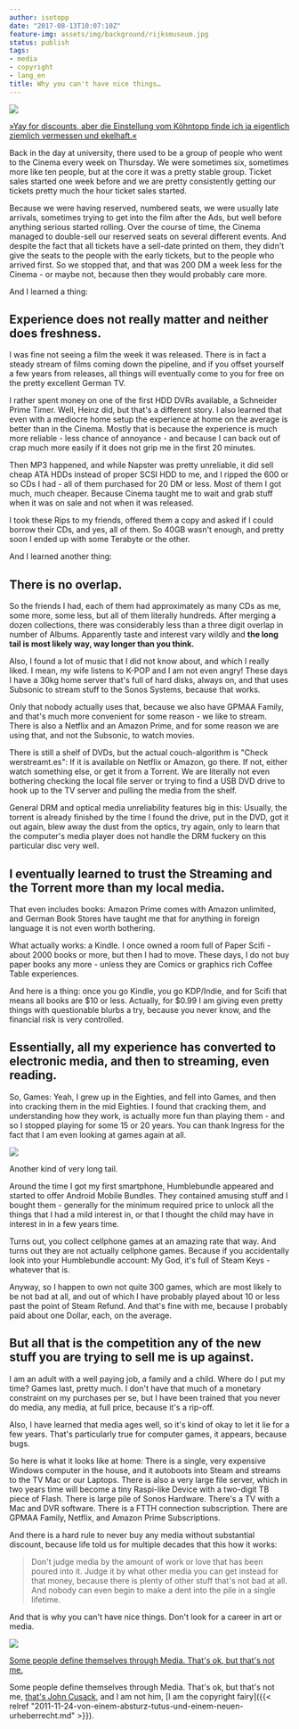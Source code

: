 ```yaml
---
author: isotopp
date: "2017-08-13T10:07:10Z"
feature-img: assets/img/background/rijksmuseum.jpg
status: publish
tags:
- media
- copyright
- lang_en
title: Why you can't have nice things…
---
```

![](/uploads/2017/08/eating-from-the-trashcan.jpg)

[»Yay for discounts, aber die Einstellung vom Köhntopp finde ich ja
eigentlich ziemlich vermessen und
ekelhaft.«](https://twitter.com/hmans/status/896351975800963073)

Back in the day at university, there used to be a group of people who went
to the Cinema every week on Thursday. We were sometimes six, sometimes more
like ten people, but at the core it was a pretty stable group. Ticket sales
started one week before and we are pretty consistently getting our tickets
pretty much the hour ticket sales started.

Because we were having reserved, numbered seats, we were usually late
arrivals, sometimes trying to get into the film after the Ads, but well
before anything serious started rolling. Over the course of time, the Cinema
managed to double-sell our reserved seats on several different events. And
despite the fact that all tickets have a sell-date printed on them, they
didn't give the seats to the people with the early tickets, but to the
people who arrived first. So we stopped that, and that was 200 DM a week
less for the Cinema - or maybe not, because then they would probably care
more. 

And I learned a thing: 

## Experience does not really matter and neither does freshness.

I was fine not seeing a film the week it was released. There is in fact a
steady stream of films coming down the pipeline, and if you offset yourself
a few years from releases, all things will eventually come to you for free
on the pretty excellent German TV.

I rather spent money on one of the first HDD DVRs available, a Schneider
Prime Timer. Well, Heinz did, but that's a different story. I also learned
that even with a mediocre home setup the experience at home on the average
is better than in the Cinema. Mostly that is because the experience is much
more reliable - less chance of annoyance - and because I can back out of
crap much more easily if it does not grip me in the first 20 minutes. 

Then MP3 happened, and while Napster was pretty unreliable, it did sell
cheap ATA HDDs instead of proper SCSI HDD to me, and I ripped the 600 or so
CDs I had - all of them purchased for 20 DM or less. Most of them I got
much, much cheaper. Because Cinema taught me to wait and grab stuff when it
was on sale and not when it was released. 

I took these Rips to my friends, offered them a copy and asked if I could
borrow their CDs, and yes, all of them. So 40GB wasn't enough, and pretty
soon I ended up with some Terabyte or the other. 

And I learned another thing:

## There is no overlap.

So the friends I had, each of them had approximately as many CDs as me, some
more, some less, but all of them literally hundreds. After merging a dozen
collections, there was considerably less than a three digit overlap in
number of Albums. Apparently taste and interest vary wildly and **the long
tail is most likely way, way longer than you think.**

Also, I found a lot of music that I did not know about, and which I really
liked. I mean, my wife listens to K-POP and I am not even angry! These days
I have a 30kg home server that's full of hard disks, always on, and that
uses Subsonic to stream stuff to the Sonos Systems, because that works. 

Only that nobody actually uses that, because we also have GPMAA Family, and
that's much more convenient for some reason - we like to stream. There is
also a Netflix and an Amazon Prime, and for some reason we are using that,
and not the Subsonic, to watch movies. 

There is still a shelf of DVDs, but the actual couch-algorithm is "Check
werstreamt.es": If it is available on Netflix or Amazon, go there. If not,
either watch something else, or get it from a Torrent. We are literally not
even bothering checking the local file server or trying to find a USB DVD
drive to hook up to the TV server and pulling the media from the shelf.

General DRM and optical media unreliability features big in this: Usually,
the torrent is already finished by the time I found the drive, put in the
DVD, got it out again, blew away the dust from the optics, try again, only
to learn that the computer's media player does not handle the DRM fuckery on
this particular disc very well. 

## I eventually learned to trust the Streaming and the Torrent more than my local media.

That even includes books: Amazon Prime comes with Amazon unlimited, and
German Book Stores have taught me that for anything in foreign language it
is not even worth bothering.

What actually works: a Kindle. I once owned a room full of Paper Scifi -
about 2000 books or more, but then I had to move. These days, I do not buy
paper books any more - unless they are Comics or graphics rich Coffee Table
experiences.

And here is a thing: once you go Kindle, you go KDP/Indie, and for Scifi
that means all books are $10 or less. Actually, for $0.99 I am giving even
pretty things with questionable blurbs a try, because you never know, and
the financial risk is very controlled. 

## Essentially, all my experience has converted to electronic media, and then to streaming, even reading.

So, Games: Yeah, I grew up in the Eighties, and fell into Games, and then
into cracking them in the mid Eighties. I found that cracking them, and
understanding how they work, is actually more fun than playing them - and so
I stopped playing for some 15 or 20 years. You can thank Ingress for the
fact that I am even looking at games again at all.

![](/uploads/2017/08/steam-library.jpg)

Another kind of very long tail.

Around the time I got my first smartphone, Humblebundle appeared and started
to offer Android Mobile Bundles. They contained amusing stuff and I bought
them - generally for the minimum required price to unlock all the things
that I had a mild interest in, or that I thought the child may have in
interest in in a few years time.

Turns out, you collect cellphone games at an amazing rate that way. And
turns out they are not actually cellphone games. Because if you accidentally
look into your Humblebundle account: My God, it's full of Steam Keys -
whatever that is.

Anyway, so I happen to own not quite 300 games, which are most likely to be
not bad at all, and out of which I have probably played about 10 or less
past the point of Steam Refund. And that's fine with me, because I probably
paid about one Dollar, each, on the average. 

## But all that is the competition any of the new stuff you are trying to sell me is up against.

I am an adult with a well paying job, a family and a child. Where do I put
my time? Games last, pretty much. I don't have that much of a monetary
constraint on my purchases per se, but I have been trained that you never
do media, any media, at full price, because it's a rip-off.

Also, I have learned that media ages well, so it's kind of okay to let it
lie for a few years. That's particularly true for computer games, it
appears, because bugs.

So here is what it looks like at home: There is a single, very expensive
Windows computer in the house, and it autoboots into Steam and streams to
the TV Mac or our Laptops. There is also a very large file server, which in
two years time will become a tiny Raspi-like Device with a two-digit TB
piece of Flash. There is large pile of Sonos Hardware. There's a TV with a
Mac and DVR software. There is a FTTH connection subscription. There are
GPMAA Family, Netflix, and Amazon Prime Subscriptions. 

And there is a hard rule to never buy any media without substantial
discount, because life told us for multiple decades that this how it works:

> Don't judge media by the amount of work or love that has been poured into
> it. Judge it by what other media you can get instead for that money,
> because there is plenty of other stuff that's not bad at all. And nobody
> can even begin to make a dent into the pile in a single lifetime.

And that is why you can't have nice things. Don't look for a career in art
or media. 

![](/uploads/2017/08/vinyl-558x640.jpg)

[Some people define themselves through Media. That's ok, but that's not
me.](https://twitter.com/avalanche_edin/status/895979245339541504)

Some people define themselves through Media. That's ok, but that's not me,
[that's John Cusack](http://www.imdb.com/title/tt0146882/), and I am not
him, [I am the copyright
fairy]({{< relref "2011-11-24-von-einem-absturz-tutus-und-einem-neuen-urheberrecht.md" >}}).
